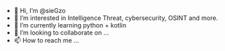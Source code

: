 - 👋 Hi, I’m @sieGzo
- 👀 I’m interested in Intelligence Threat, cybersecurity, OSINT and more.
- 🌱 I’m currently learning python + kotlin
- 💞️ I’m looking to collaborate on ...
- 📫 How to reach me ...

<!---
sieGzo/sieGzo is a ✨ special ✨ repository because its `README.md` (this file) appears on your GitHub profile.
You can click the Preview link to take a look at your changes.
--->
